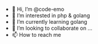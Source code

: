 - 👋 Hi, I’m @code-emo
- 👀 I’m interested in php & golang
- 🌱 I’m currently learning golang
- 💞️ I’m looking to collaborate on ...
- 📫 How to reach me 
